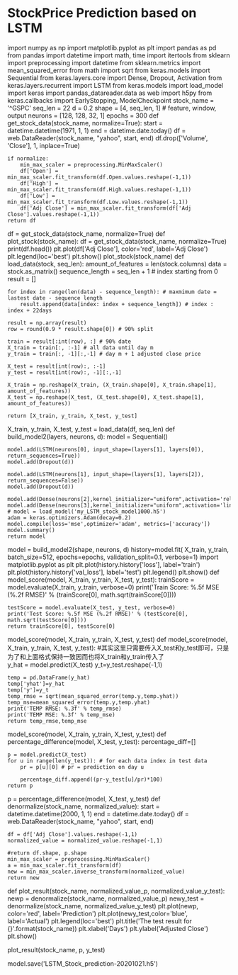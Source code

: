 # StockPrice Prediction based on LSTM
import numpy as np
import matplotlib.pyplot as plt
import pandas as pd
from pandas import datetime
import math, time
import itertools
from sklearn import preprocessing
import datetime
from sklearn.metrics import mean_squared_error
from math import sqrt
from keras.models import Sequential
from keras.layers.core import Dense, Dropout, Activation
from keras.layers.recurrent import LSTM
from keras.models import load_model
import keras
import pandas_datareader.data as web
import h5py
from keras.callbacks import EarlyStopping, ModelCheckpoint
stock_name = '^GSPC'
seq_len = 22
d = 0.2
shape = [4, seq_len, 1] # feature, window, output
neurons = [128, 128, 32, 1]
epochs = 300
def get_stock_data(stock_name, normalize=True):
    start = datetime.datetime(1971, 1, 1)
    end = datetime.date.today()
    df = web.DataReader(stock_name, "yahoo", start, end)
    df.drop(['Volume', 'Close'], 1, inplace=True)
    
    if normalize:        
        min_max_scaler = preprocessing.MinMaxScaler()
        df['Open'] = min_max_scaler.fit_transform(df.Open.values.reshape(-1,1))
        df['High'] = min_max_scaler.fit_transform(df.High.values.reshape(-1,1))
        df['Low'] = min_max_scaler.fit_transform(df.Low.values.reshape(-1,1))
        df['Adj Close'] = min_max_scaler.fit_transform(df['Adj Close'].values.reshape(-1,1))
    return df
 
df = get_stock_data(stock_name, normalize=True)
def plot_stock(stock_name):
    df = get_stock_data(stock_name, normalize=True)
    print(df.head())
    plt.plot(df['Adj Close'], color='red', label='Adj Close')
    plt.legend(loc='best')
    plt.show()
plot_stock(stock_name)
def load_data(stock, seq_len):
    amount_of_features = len(stock.columns)
    data = stock.as_matrix() 
    sequence_length = seq_len + 1 # index starting from 0
    result = []
                                                                                                                                                                                                                                                                                                                                                                                                                                                                           
    for index in range(len(data) - sequence_length): # maxmimum date = lastest date - sequence length
        result.append(data[index: index + sequence_length]) # index : index + 22days
    
    result = np.array(result)
    row = round(0.9 * result.shape[0]) # 90% split
    
    train = result[:int(row), :] # 90% date
    X_train = train[:, :-1] # all data until day m
    y_train = train[:, -1][:,-1] # day m + 1 adjusted close price
    
    X_test = result[int(row):, :-1]
    y_test = result[int(row):, -1][:,-1] 
 
    X_train = np.reshape(X_train, (X_train.shape[0], X_train.shape[1], amount_of_features))
    X_test = np.reshape(X_test, (X_test.shape[0], X_test.shape[1], amount_of_features))  
 
    return [X_train, y_train, X_test, y_test]
 
X_train, y_train, X_test, y_test = load_data(df, seq_len)
def build_model2(layers, neurons, d):
    model = Sequential()
    
    model.add(LSTM(neurons[0], input_shape=(layers[1], layers[0]), return_sequences=True))
    model.add(Dropout(d))
        
    model.add(LSTM(neurons[1], input_shape=(layers[1], layers[2]), return_sequences=False))
    model.add(Dropout(d))
        
    model.add(Dense(neurons[2],kernel_initializer="uniform",activation='relu'))        
    model.add(Dense(neurons[3],kernel_initializer="uniform",activation='linear'))
    # model = load_model('my_LSTM_stock_model1000.h5')
    adam = keras.optimizers.Adam(decay=0.2)
    model.compile(loss='mse',optimizer='adam', metrics=['accuracy'])
    model.summary()
    return model
 
model = build_model2(shape, neurons, d)
history=model.fit(
    X_train,
    y_train,
    batch_size=512,
    epochs=epochs,
    validation_split=0.1,
    verbose=1)
import matplotlib.pyplot as plt
plt.plot(history.history['loss'], label='train')
plt.plot(history.history['val_loss'], label='test')
plt.legend()
plt.show()
def model_score(model, X_train, y_train, X_test, y_test):
    trainScore = model.evaluate(X_train, y_train, verbose=0)
    print('Train Score: %.5f MSE (%.2f RMSE)' % (trainScore[0], math.sqrt(trainScore[0])))
 
    testScore = model.evaluate(X_test, y_test, verbose=0)
    print('Test Score: %.5f MSE (%.2f RMSE)' % (testScore[0], math.sqrt(testScore[0])))
    return trainScore[0], testScore[0]
 
model_score(model, X_train, y_train, X_test, y_test)
def model_score(model, X_train, y_train, X_test, y_test):
#其实这里只需要传入X_test和y_test即可，只是为了和上面格式保持一致因而也将X_train和y_train传入了    
    y_hat = model.predict(X_test)
    y_t=y_test.reshape(-1,1)
    
    temp = pd.DataFrame(y_hat)  
    temp['yhat']=y_hat
    temp['y']=y_t
    temp_rmse = sqrt(mean_squared_error(temp.y,temp.yhat))
    temp_mse=mean_squared_error(temp.y,temp.yhat)
    print('TEMP RMSE: %.3f' % temp_rmse)
    print('TEMP MSE: %.3f' % temp_mse)
    return temp_rmse,temp_mse
 
model_score(model, X_train, y_train, X_test, y_test)
def percentage_difference(model, X_test, y_test):
    percentage_diff=[]
 
    p = model.predict(X_test)
    for u in range(len(y_test)): # for each data index in test data
        pr = p[u][0] # pr = prediction on day u
 
        percentage_diff.append((pr-y_test[u]/pr)*100)
    return p
p = percentage_difference(model, X_test, y_test)
def denormalize(stock_name, normalized_value):
    start = datetime.datetime(2000, 1, 1)
    end = datetime.date.today()
    df = web.DataReader(stock_name, "yahoo", start, end)
    
    df = df['Adj Close'].values.reshape(-1,1)
    normalized_value = normalized_value.reshape(-1,1)
    
    #return df.shape, p.shape
    min_max_scaler = preprocessing.MinMaxScaler()
    a = min_max_scaler.fit_transform(df)
    new = min_max_scaler.inverse_transform(normalized_value)
    return new
def plot_result(stock_name, normalized_value_p, normalized_value_y_test):
    newp = denormalize(stock_name, normalized_value_p)
    newy_test = denormalize(stock_name, normalized_value_y_test)
    plt.plot(newp, color='red', label='Prediction')
    plt.plot(newy_test,color='blue', label='Actual')
    plt.legend(loc='best')
    plt.title('The test result for {}'.format(stock_name))
    plt.xlabel('Days')
    plt.ylabel('Adjusted Close')
    plt.show()
 
plot_result(stock_name, p, y_test)

model.save('LSTM_Stock_prediction-20201021.h5')
